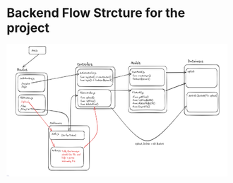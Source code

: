 # Backend Flow Strcture for the project

<img src="https://github.com/pankajsingh016/Custom-Drive-AWS/blob/main/backend/BackendGoogleDrive.png" width="500" height="300" alt="backend flow">